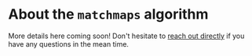 # About the `matchmaps` algorithm

More details here coming soon! Don't hesitate to [reach out directly](https://github.com/dennisbrookner/matchmaps/issues) if you have any questions in the mean time.